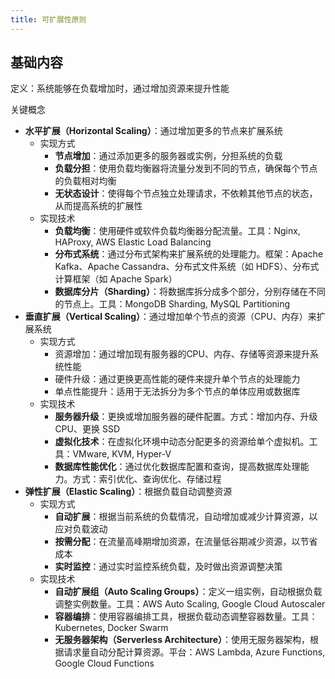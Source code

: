 ```yaml
---
title: 可扩展性原则
---
```

## 基础内容

定义：系统能够在负载增加时，通过增加资源来提升性能

关键概念

- **水平扩展（Horizontal Scaling）**：通过增加更多的节点来扩展系统
    - 实现方式
        - **节点增加**：通过添加更多的服务器或实例，分担系统的负载
        - **负载分担**：使用负载均衡器将流量分发到不同的节点，确保每个节点的负载相对均衡
        - **无状态设计**：使得每个节点独立处理请求，不依赖其他节点的状态，从而提高系统的扩展性
    - 实现技术
        - **负载均衡**：使用硬件或软件负载均衡器分配流量。工具：Nginx, HAProxy, AWS Elastic Load Balancing
        - **分布式系统**：通过分布式架构来扩展系统的处理能力。框架：Apache Kafka、Apache Cassandra、分布式文件系统（如 HDFS）、分布式计算框架（如 Apache Spark）
        - **数据库分片（Sharding）**：将数据库拆分成多个部分，分别存储在不同的节点上。工具：MongoDB Sharding, MySQL Partitioning
- **垂直扩展（Vertical Scaling）**：通过增加单个节点的资源（CPU、内存）来扩展系统
    - 实现方式
        - 资源增加：通过增加现有服务器的CPU、内存、存储等资源来提升系统性能
        - 硬件升级：通过更换更高性能的硬件来提升单个节点的处理能力
        - 单点性能提升：适用于无法拆分为多个节点的单体应用或数据库
    - 实现技术
        - **服务器升级**：更换或增加服务器的硬件配置。方式：增加内存、升级 CPU、更换 SSD
        - **虚拟化技术**：在虚拟化环境中动态分配更多的资源给单个虚拟机。工具：VMware, KVM, Hyper-V
        - **数据库性能优化**：通过优化数据库配置和查询，提高数据库处理能力。方式：索引优化、查询优化、存储过程
- **弹性扩展（Elastic Scaling）**：根据负载自动调整资源
    - 实现方式
        - **自动扩展**：根据当前系统的负载情况，自动增加或减少计算资源，以应对负载波动
        - **按需分配**：在流量高峰期增加资源，在流量低谷期减少资源，以节省成本
        - **实时监控**：通过实时监控系统负载，及时做出资源调整决策
    - 实现技术
        - **自动扩展组（Auto Scaling Groups）**：定义一组实例，自动根据负载调整实例数量。工具：AWS Auto Scaling, Google Cloud Autoscaler
        - **容器编排**：使用容器编排工具，根据负载动态调整容器数量。工具：Kubernetes, Docker Swarm
        - **无服务器架构（Serverless Architecture）**：使用无服务器架构，根据请求量自动分配计算资源。平台：AWS Lambda, Azure Functions, Google Cloud Functions
